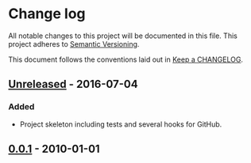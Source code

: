 # Change log
All notable changes to this project will be documented in this file.
This project adheres to [Semantic Versioning](http://semver.org/).

This document follows the conventions laid out in [Keep a CHANGELOG][keep].

## [Unreleased] - 2016-07-04
### Added
* Project skeleton including tests and several hooks for GitHub.

## [0.0.1] - 2010-01-01

[keep]: http://keepachangelog.com/

[Unreleased]: https://github.com/LxMLS/lxmls-toolkit/compare/0.0.1...HEAD
[0.0.1]: https://github.com/LxMLS/lxmls-toolkit/compare/0.0.1

